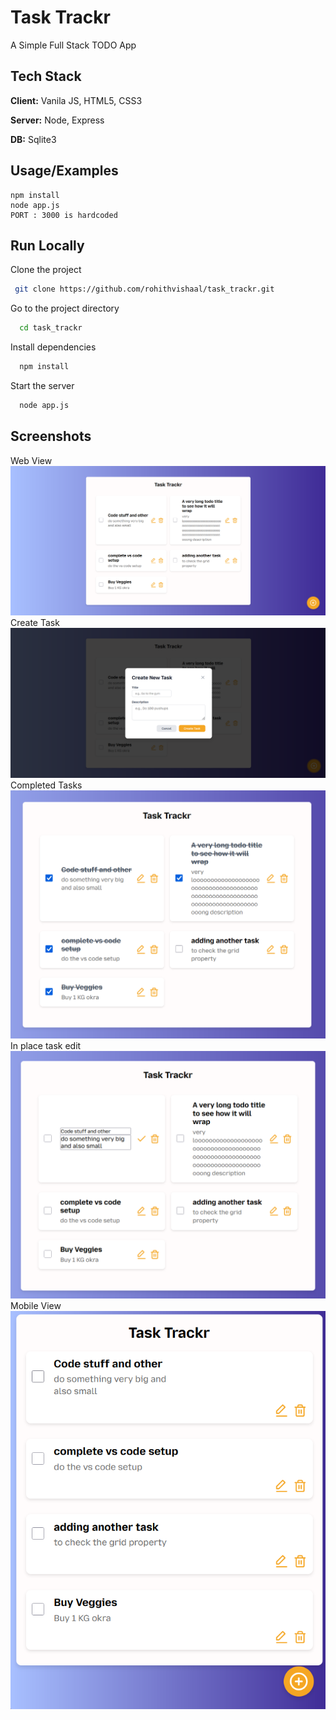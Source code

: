 
# Task Trackr

A Simple Full Stack TODO App


## Tech Stack

**Client:** Vanila JS, HTML5, CSS3

**Server:** Node, Express
  
**DB:** Sqlite3


## Usage/Examples

```shell
npm install
node app.js
PORT : 3000 is hardcoded
```


## Run Locally

Clone the project

```bash
 git clone https://github.com/rohithvishaal/task_trackr.git
```

Go to the project directory

```bash
  cd task_trackr
```

Install dependencies

```bash
  npm install
```

Start the server

```bash
  node app.js
```


## Screenshots
Web View
![alt text](<screenshots/ss  (3).png>)  
Create Task
![alt text](<screenshots/ss  (4).png>)
Completed Tasks
![alt text](<screenshots/ss  (2).png>)  
In place task edit
![alt text](<screenshots/ss  (1).png>)    
Mobile View  
![alt text](<screenshots/ss  (5).png>)  

